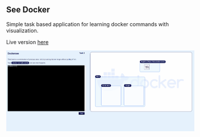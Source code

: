 ## See Docker

Simple task based application for learning docker commands with visualization.

Live version [here](https://see-docker.vercel.app/)

![example.gif](docs%2Fexample.gif)